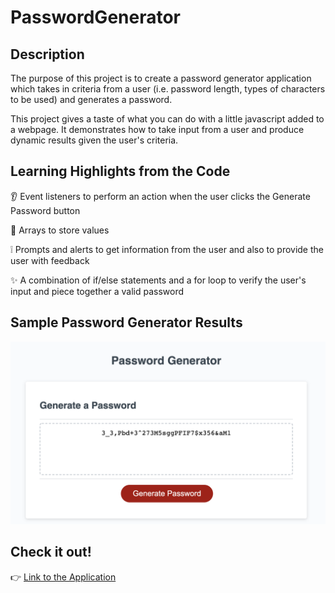 # PasswordGenerator

## Description

The purpose of this project is to create a password generator application which takes in criteria from a user (i.e. password length, types of characters to be used) and generates a password.

This project gives a taste of what you can do with a little javascript added to a webpage.  It demonstrates how to take input from a user and produce dynamic results given the user's criteria.

## Learning Highlights from the Code
👂 Event listeners to perform an action when the user clicks the Generate Password button

👜 Arrays to store values 

❕ Prompts and alerts to get information from the user and also to provide the user with feedback

✨ A combination of if/else statements and a for loop to verify the user's input and piece together a valid password
## Sample Password Generator Results
![Password Generator](./images/passwordGenerator.png)

## Check it out!
👉 [Link to the Application](https://mel-ificent.github.io/PasswordGenerator/)